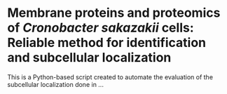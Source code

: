 # Membrane proteins and proteomics of *Cronobacter* *sakazakii* cells: Reliable method for identification and subcellular localization
This is a Python-based script created to automate the evaluation of the subcellular localization done in ...
